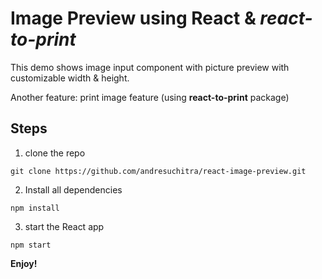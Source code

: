 # Image Preview using React & *react-to-print*

This demo shows image input component with picture preview with customizable width & height.

Another feature: print image feature (using **react-to-print** package)

## Steps

1. clone the repo
```
git clone https://github.com/andresuchitra/react-image-preview.git
```

2. Install all dependencies
```
npm install
```

3. start the React app
```
npm start
```

**Enjoy!**